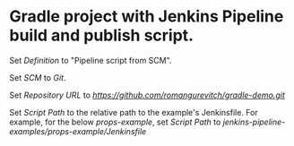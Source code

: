 # Gradle project with Jenkins Pipeline build and publish script.
Set *Definition* to "Pipeline script from SCM".

Set *SCM* to *Git*.

Set *Repository URL* to *https://github.com/romangurevitch/gradle-demo.git*

Set *Script Path* to the relative path to the example's Jenkinsfile. For example, for the below *props-example*, set *Script Path* to *jenkins-pipeline-examples/props-example/Jenkinsfile* 
